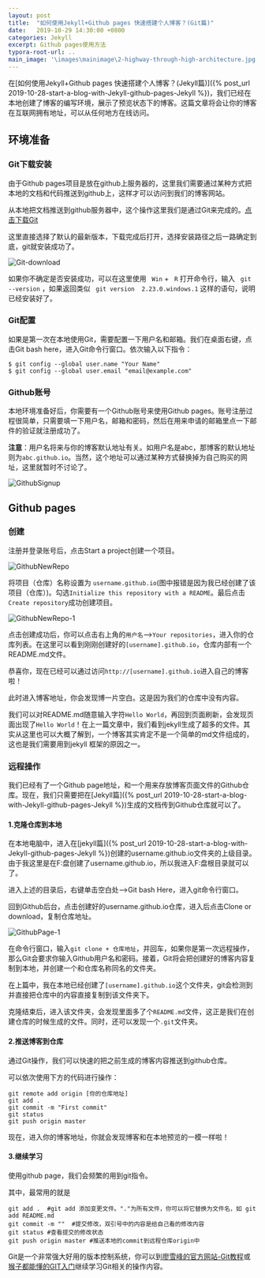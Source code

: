 ```yaml
---
layout: post
title:  "如何使用Jekyll+Github pages 快速搭建个人博客？(Git篇)"
date:   2019-10-29 14:30:00 +0800
categories: Jekyll
excerpt: Github pages使用方法
typora-root-url: ..
main_image: '\images\mainimage\2-highway-through-high-architecture.jpg'
---
```




在[如何使用Jekyll+Github pages 快速搭建个人博客？(Jekyll篇)]({% post_url 2019-10-28-start-a-blog-with-Jekyll-github-pages-Jekyll %})，我们已经在本地创建了博客的编写环境，展示了预览状态下的博客。这篇文章将会让你的博客在互联网拥有地址，可以从任何地方在线访问。

## 环境准备

### Git下载安装

由于Github pages项目是放在github上服务器的，这里我们需要通过某种方式把本地的文档和代码推送到github上，这样才可以访问到我们的博客网站。

从本地把文档推送到github服务器中，这个操作这里我们是通过Git来完成的。[点击下载Git](https://git-scm.com/downloads)

这里直接选择了默认的最新版本，下载完成后打开，选择安装路径之后一路确定到底，git就安装成功了。

![Git-download](/images/01-JekyllBlog/Git-download.png)

如果你不确定是否安装成功，可以在这里使用 ` Win` + ` R` 打开命令行，输入 ` git --version` ，如果返回类似 ` git version  2.23.0.windows.1` 这样的语句，说明已经安装好了。

### Git配置

如果是第一次在本地使用Git，需要配置一下用户名和邮箱。我们在桌面右键，点击Git bash here，进入Git命令行窗口。依次输入以下指令：

```
$ git config --global user.name "Your Name"
$ git config --global user.email "email@example.com"
```

### Github账号

本地环境准备好后，你需要有一个Github账号来使用Github pages。账号注册过程很简单，只需要填一下用户名，邮箱和密码，然后在用来申请的邮箱里点一下邮件的验证就注册成功了。

**注意**：用户名将来与你的博客默认地址有关。如用户名是abc，那博客的默认地址则为`abc.github.io`。当然，这个地址可以通过某种方式替换掉为自己购买的网址，这里就暂时不讨论了。

![GithubSignup](/images/01-JekyllBlog/GithubSignup.png)



## Github pages

### 创建

注册并登录账号后，点击Start a project创建一个项目。

![GithubNewRepo](/images/01-JekyllBlog/GithubNewRepo.png)

将项目（仓库）名称设置为 `username.github.io`(图中报错是因为我已经创建了该项目（仓库）)。勾选`Initialize this repository with a README`。最后点击`Create repository`成功创建项目。

![GithubNewRepo-1](/images/01-JekyllBlog/GithubNewRepo-1.png)

点击创建成功后，你可以点击右上角的`用户名`-->`Your repositories`，进入你的仓库列表。在这里可以看到刚刚创建好的`[username].github.io`，仓库内部有一个README.md文件。

恭喜你，现在已经可以通过访问`http://[username].github.io`进入自己的博客啦！

此时进入博客地址，你会发现博一片空白。这是因为我们的仓库中没有内容。

我们可以对README.md随意输入字符`Hello World`，再回到页面刷新，会发现页面出现了`Hello World`！在上一篇文章中，我们看到jekyll生成了超多的文件。其实从这里也可以大概了解到，一个博客其实肯定不是一个简单的md文件组成的，这也是我们需要用到jekyll 框架的原因之一。

### 远程操作

我们已经有了一个Github page地址，和一个用来存放博客页面文件的Github仓库。现在，我们只需要把在[Jekyll篇]({% post_url 2019-10-28-start-a-blog-with-Jekyll-github-pages-Jekyll %})生成的文档传到Github仓库就可以了。

#### 1.克隆仓库到本地

在本地电脑中，进入在[jekyll篇]({% post_url 2019-10-28-start-a-blog-with-Jekyll-github-pages-Jekyll %})创建的username.github.io文件夹的上级目录。由于我这里是在F:盘创建了username.github.io，所以我进入F:盘根目录就可以了。

进入上述的目录后，右键单击空白处-->Git bash Here，进入git命令行窗口。

回到Github后台，点击创建好的username.github.io仓库，进入后点击Clone or download，复制仓库地址。

![GithubPage-1](/images/01-JekyllBlog/GithubPage-1.png)

在命令行窗口，输入`git clone + 仓库地址`，并回车，如果你是第一次远程操作，那么Git会要求你输入Github用户名和密码。接着，Git将会把创建好的博客内容复制到本地，并创建一个和仓库名称同名的文件夹。

在上篇中，我在本地已经创建了`[username].github.io`这个文件夹，git会检测到并直接把仓库中的内容直接复制到该文件夹下。

克隆结束后，进入该文件夹，会发现里面多了个`README.md`文件，这正是我们在创建仓库的时候生成的文件。同时，还可以发现一个`.git`文件夹。

#### 2.推送博客到仓库

通过Git操作，我们可以快速的把之前生成的博客内容推送到github仓库。

可以依次使用下方的代码进行操作：

```
git remote add origin [你的仓库地址]
git add .  
git commit -m "First commit" 
git status
git push origin master
```

 现在，进入你的博客地址，你就会发现博客和在本地预览的一模一样啦！

#### 3.继续学习

使用github page，我们会频繁的用到git指令。

其中，最常用的就是

```
git add .  #git add 添加变更文件。"."为所有文件，你可以将它替换为文件名，如 git add README.md
git commit -m ""  #提交修改，双引号中的内容是给自己看的修改内容
git status #查看提交的修改状态
git push origin master #推送本地的commit到远程仓库origin中
```

Git是一个非常强大好用的版本控制系统，你可以到[廖雪峰的官方网站-Git教程]( https://www.liaoxuefeng.com/wiki/896043488029600 )或[猴子都能懂的GIT入门]( https://backlog.com/git-tutorial/cn/ )继续学习Git相关的操作内容。